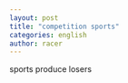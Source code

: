 ```yaml
---
layout: post
title: "competition sports"
categories: english
author: racer
---
```


sports produce losers